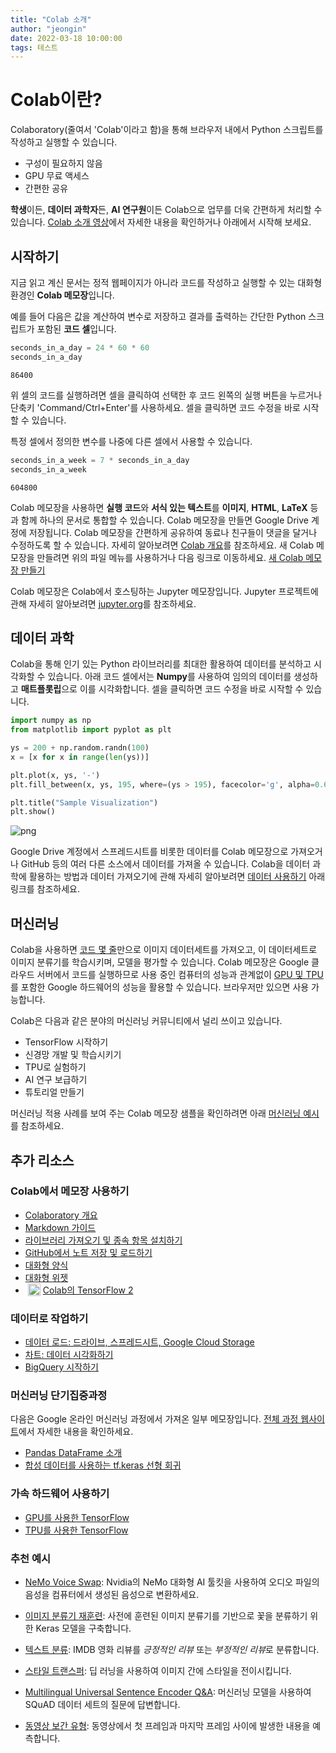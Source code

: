```yaml
---
title: "Colab 소개"
author: "jeongin"
date: 2022-03-18 10:00:00
tags: 테스트
---
```


<h1>Colab이란?</h1>

Colaboratory&#40;줄여서 'Colab'이라고 함&#41;을 통해 브라우저 내에서 Python 스크립트를 작성하고 실행할 수 있습니다. 
- 구성이 필요하지 않음
- GPU 무료 액세스
- 간편한 공유

<strong>학생</strong>이든, <strong>데이터 과학자</strong>든, <strong>AI 연구원</strong>이든 Colab으로 업무를 더욱 간편하게 처리할 수 있습니다. <a href="https://www.youtube.com/watch?v=inN8seMm7UI">Colab 소개 영상</a>에서 자세한 내용을 확인하거나 아래에서 시작해 보세요.

## <strong>시작하기</strong>

지금 읽고 계신 문서는 정적 웹페이지가 아니라 코드를 작성하고 실행할 수 있는 대화형 환경인 <strong>Colab 메모장</strong>입니다.

예를 들어 다음은 값을 계산하여 변수로 저장하고 결과를 출력하는 간단한 Python 스크립트가 포함된 <strong>코드 셀</strong>입니다.


```python
seconds_in_a_day = 24 * 60 * 60
seconds_in_a_day
```




    86400



위 셀의 코드를 실행하려면 셀을 클릭하여 선택한 후 코드 왼쪽의 실행 버튼을 누르거나 단축키 'Command/Ctrl+Enter'를 사용하세요. 셀을 클릭하면 코드 수정을 바로 시작할 수 있습니다.

특정 셀에서 정의한 변수를 나중에 다른 셀에서 사용할 수 있습니다.


```python
seconds_in_a_week = 7 * seconds_in_a_day
seconds_in_a_week
```




    604800



Colab 메모장을 사용하면 <strong>실행 코드</strong>와 <strong>서식 있는 텍스트</strong>를 <strong>이미지</strong>, <strong>HTML</strong>, <strong>LaTeX</strong> 등과 함께 하나의 문서로 통합할 수 있습니다. Colab 메모장을 만들면 Google Drive 계정에 저장됩니다. Colab 메모장을 간편하게 공유하여 동료나 친구들이 댓글을 달거나 수정하도록 할 수 있습니다. 자세히 알아보려면 <a href="/notebooks/basic_features_overview.ipynb">Colab 개요</a>를 참조하세요. 새 Colab 메모장을 만들려면 위의 파일 메뉴를 사용하거나 다음 링크로 이동하세요. <a href="http://colab.research.google.com#create=true">새 Colab 메모장 만들기</a>

Colab 메모장은 Colab에서 호스팅하는 Jupyter 메모장입니다. Jupyter 프로젝트에 관해 자세히 알아보려면 <a href="https://www.jupyter.org">jupyter.org</a>를 참조하세요.

## 데이터 과학

Colab을 통해 인기 있는 Python 라이브러리를 최대한 활용하여 데이터를 분석하고 시각화할 수 있습니다. 아래 코드 셀에서는 <strong>Numpy</strong>를 사용하여 임의의 데이터를 생성하고 <strong>매트플롯립</strong>으로 이를 시각화합니다. 셀을 클릭하면 코드 수정을 바로 시작할 수 있습니다.


```python
import numpy as np
from matplotlib import pyplot as plt

ys = 200 + np.random.randn(100)
x = [x for x in range(len(ys))]

plt.plot(x, ys, '-')
plt.fill_between(x, ys, 195, where=(ys > 195), facecolor='g', alpha=0.6)

plt.title("Sample Visualization")
plt.show()
```


    
![png](/images/colab_intro_files/output_7_0.png)
    


Google Drive 계정에서 스프레드시트를 비롯한 데이터를 Colab 메모장으로 가져오거나 GitHub 등의 여러 다른 소스에서 데이터를 가져올 수 있습니다. Colab을 데이터 과학에 활용하는 방법과 데이터 가져오기에 관해 자세히 알아보려면 <a href="#working-with-data">데이터 사용하기</a> 아래 링크를 참조하세요.

## 머신러닝

Colab을 사용하면 <a href="https://colab.research.google.com/github/tensorflow/docs/blob/master/site/en/tutorials/quickstart/beginner.ipynb">코드 몇 줄</a>만으로 이미지 데이터세트를 가져오고, 이 데이터세트로 이미지 분류기를 학습시키며, 모델을 평가할 수 있습니다. Colab 메모장은 Google 클라우드 서버에서 코드를 실행하므로 사용 중인 컴퓨터의 성능과 관계없이 <a href="#using-accelerated-hardware">GPU 및 TPU</a>를 포함한 Google 하드웨어의 성능을 활용할 수 있습니다. 브라우저만 있으면 사용 가능합니다.

Colab은 다음과 같은 분야의 머신러닝 커뮤니티에서 널리 쓰이고 있습니다.
- TensorFlow 시작하기
- 신경망 개발 및 학습시키기
- TPU로 실험하기
- AI 연구 보급하기
- 튜토리얼 만들기

머신러닝 적용 사례를 보여 주는 Colab 메모장 샘플을 확인하려면 아래 <a href="#machine-learning-examples">머신러닝 예시</a>를 참조하세요.

## 추가 리소스

### Colab에서 메모장 사용하기
- [Colaboratory 개요](/notebooks/basic_features_overview.ipynb)
- [Markdown 가이드](/notebooks/markdown_guide.ipynb)
- [라이브러리 가져오기 및 종속 항목 설치하기](/notebooks/snippets/importing_libraries.ipynb)
- [GitHub에서 노트 저장 및 로드하기](https://colab.research.google.com/github/googlecolab/colabtools/blob/main/notebooks/colab-github-demo.ipynb)
- [대화형 양식](/notebooks/forms.ipynb)
- [대화형 위젯](/notebooks/widgets.ipynb)
- <img src="/img/new.png" height="20px" align="left" hspace="4px" alt="New"></img>
 [Colab의 TensorFlow 2](/notebooks/tensorflow_version.ipynb)

<a name="working-with-data"></a>
### 데이터로 작업하기
- [데이터 로드: 드라이브, 스프레드시트, Google Cloud Storage](/notebooks/io.ipynb) 
- [차트: 데이터 시각화하기](/notebooks/charts.ipynb)
- [BigQuery 시작하기](/notebooks/bigquery.ipynb)

### 머신러닝 단기집중과정
다음은 Google 온라인 머신러닝 과정에서 가져온 일부 메모장입니다. <a href="https://developers.google.com/machine-learning/crash-course/">전체 과정 웹사이트</a>에서 자세한 내용을 확인하세요.
- [Pandas DataFrame 소개](https://colab.research.google.com/github/google/eng-edu/blob/main/ml/cc/exercises/pandas_dataframe_ultraquick_tutorial.ipynb)
- [합성 데이터를 사용하는 tf.keras 선형 회귀](https://colab.research.google.com/github/google/eng-edu/blob/main/ml/cc/exercises/linear_regression_with_synthetic_data.ipynb)


<a name="using-accelerated-hardware"></a>
### 가속 하드웨어 사용하기
- [GPU를 사용한 TensorFlow](/notebooks/gpu.ipynb)
- [TPU를 사용한 TensorFlow](/notebooks/tpu.ipynb)

<a name="machine-learning-examples"></a>

### 추천 예시

- <a href="https://colab.research.google.com/github/NVIDIA/NeMo/blob/stable/tutorials/VoiceSwapSample.ipynb">NeMo Voice Swap</a>: Nvidia의 NeMo 대화형 AI 툴킷을 사용하여 오디오 파일의 음성을 컴퓨터에서 생성된 음성으로 변환하세요.

- <a href="https://tensorflow.org/hub/tutorials/tf2_image_retraining">이미지 분류기 재훈련</a>: 사전에 훈련된 이미지 분류기를 기반으로 꽃을 분류하기 위한 Keras 모델을 구축합니다.
- <a href="https://tensorflow.org/hub/tutorials/tf2_text_classification">텍스트 분류</a>: IMDB 영화 리뷰를 <em>긍정적인 리뷰</em> 또는 <em>부정적인 리뷰</em>로 분류합니다.
- <a href="https://tensorflow.org/hub/tutorials/tf2_arbitrary_image_stylization">스타일 트랜스퍼</a>: 딥 러닝을 사용하여 이미지 간에 스타일을 전이시킵니다.
- <a href="https://tensorflow.org/hub/tutorials/retrieval_with_tf_hub_universal_encoder_qa">Multilingual Universal Sentence Encoder Q&amp;A</a>: 머신러닝 모델을 사용하여 SQuAD 데이터 세트의 질문에 답변합니다.
- <a href="https://tensorflow.org/hub/tutorials/tweening_conv3d">동영상 보간 유형</a>: 동영상에서 첫 프레임과 마지막 프레임 사이에 발생한 내용을 예측합니다.

